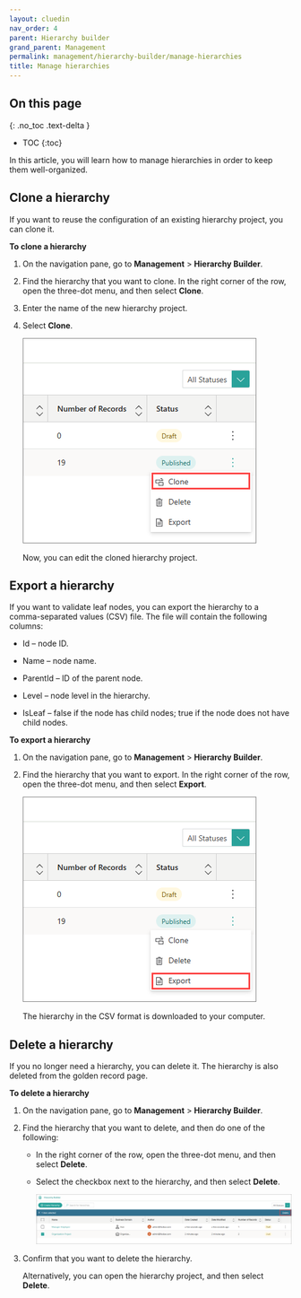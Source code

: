 ```yaml
---
layout: cluedin
nav_order: 4
parent: Hierarchy builder
grand_parent: Management
permalink: management/hierarchy-builder/manage-hierarchies
title: Manage hierarchies
---
```

## On this page
{: .no_toc .text-delta }
- TOC
{:toc}


In this article, you will learn how to manage hierarchies in order to keep them well-organized.

## Clone a hierarchy

If you want to reuse the configuration of an existing hierarchy project, you can clone it.

**To clone a hierarchy**

1. On the navigation pane, go to **Management** > **Hierarchy Builder**.

1. Find the hierarchy that you want to clone. In the right corner of the row, open the three-dot menu, and then select **Clone**.

1. Enter the name of the new hierarchy project.

1. Select **Clone**.

    ![clone_hierarchy.png](../../../assets/images/management/hierarchy-builder/clone_hierarchy.png)

    Now, you can edit the cloned hierarchy project.

## Export a hierarchy

If you want to validate leaf nodes, you can export the hierarchy to a comma-separated values (CSV) file. The file will contain the following columns:

- Id – node ID.

- Name – node name.

- ParentId – ID of the parent node.

- Level – node level in the hierarchy.

- IsLeaf – false if the node has child nodes; true if the node does not have child nodes.

**To export a hierarchy**

1. On the navigation pane, go to **Management** > **Hierarchy Builder**.

1. Find the hierarchy that you want to export. In the right corner of the row, open the three-dot menu, and then select **Export**.

    ![export_hierarchy.png](../../../assets/images/management/hierarchy-builder/export_hierarchy.png)

    The hierarchy in the CSV format is downloaded to your computer.

## Delete a hierarchy

If you no longer need a hierarchy, you can delete it. The hierarchy is also deleted from the golden record page.

**To delete a hierarchy**

1. On the navigation pane, go to **Management** > **Hierarchy Builder**.

1. Find the hierarchy that you want to delete, and then do one of the following:

    - In the right corner of the row, open the three-dot menu, and then select **Delete**.

    - Select the checkbox next to the hierarchy, and then select **Delete**.

        ![delete_hierarchy.png](../../../assets/images/management/hierarchy-builder/delete_hierarchy.png)

1. Confirm that you want to delete the hierarchy.

    Alternatively, you can open the hierarchy project, and then select **Delete**.